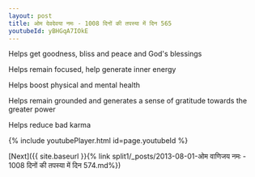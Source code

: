 ```yaml
---
layout: post
title: ओम देवदेवया नमः - 1008 दिनों की तपस्या में दिन 565
youtubeId: yBHGqA7IOkE
---
```

 
 
Helps get goodness, bliss and peace and God's blessings
 
Helps remain focused, help generate inner energy 
 
Helps boost physical and mental health 
 
Helps remain grounded and generates a sense of gratitude towards the greater power 
 
Helps reduce bad karma
 
 
 
 


{% include youtubePlayer.html id=page.youtubeId %}
 
[Next]({{ site.baseurl }}{% link  split1/_posts/2013-08-01-ओम वाणिजय नमः - 1008 दिनों की तपस्या में दिन 574.md%})
 
